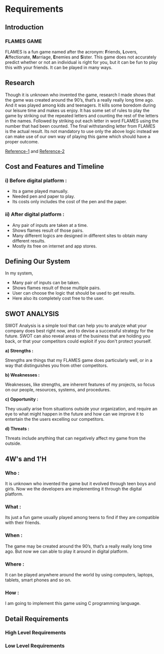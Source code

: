 # Requirements
## Introduction
### FLAMES GAME

FLAMES is a fun game named after the acronym: 
**F**riends, **L**overs, **A**ffectionate, **M**arriage, **E**nemies and **S**ister.
This game does not accurately predict whether or not an individual is right for you, but it can be fun to play this with your friends.
It can be played in many ways.

## Research
Though it is unknown who invented the game, research I made shows that the game was created around the 90’s, that’s a really really long time ago. And it was played among kids and teenagers. It kills some boredom during our leisure time and makes us enjoy.
It has some set of rules to play the game by striking out the repeated letters and counting the rest of the letters in the names. Followed by striking out each letter in word FLAMES using the number that had been counted. The final withstanding letter from FLAMES is the actual result. 
Its not mandatory to use only the above logic instead we can make use of our own way of playing this game which should have a proper outcome.

[Reference-1](https://www.kudadam.com/blog/the-flames-game)
and
[Reference-2](https://www.wikihow.com/Play-%22Flame%22)

## Cost and Features and Timeline
### i) Before digital platform :
 - Its a game played manually.
 - Needed pen and paper to play.
 - Its costs only includes the cost of the pen and the paper. 
### ii) After digital platform :
 - Any pair of inputs are taken at a time.
 - Shows flames result of those pairs.
 - Many different logics are designed in different sites to obtain many different results.
 - Mostly its free on internet and app stores.
## Defining Our System
In my system,
- Many pair of inputs can be taken.
- Shows flames result of those multiple pairs.
- User can choose the logic that should be used to get results.
- Here also its completely cost free to the user.
## SWOT ANALYSIS
SWOT Analysis is a simple tool that can help you to analyze what your company does best right now, and to devise a successful strategy for the future. SWOT can also reveal areas of the business that are holding you back, or that your competitors could exploit if you don't protect yourself.

**a) Strengths :**

Strengths are things that my FLAMES game does particularly well, or in a way that distinguishes you from other competitors.

**b) Weaknesses :**

Weaknesses, like strengths, are inherent features of my projects, so focus on our people, resources, systems, and procedures.

**c) Opportunity :**

They usually arise from situations outside your organization, and require an eye to what might happen in the future and how can we improve it to entertain the the users excelling our competitors.

**d) Threats :**

Threats include anything that can negatively affect my game from the outside.

## 4W's and 1'H
### Who :
It is unknown who invented the game but it evolved through teen boys and girls. Now we the developers are implementing it through the digital platform.

### What :
Its just a fun game usually played among teens to find if they are compatible with their friends.

### When :
The game may be created around the 90’s, that’s a really really long time ago. But now we can able to play it around in digital platform.

### Where :
It can be played anywhere around the world by using computers, laptops, tablets, smart phones and so on.

### How :
I am going to implement this game using C programming language.

## Detail Requirements

### High Level Requirements

### Low Level Requirements





